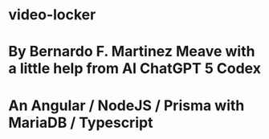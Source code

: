 # video-locker
# By Bernardo F. Martinez Meave with a little help from AI ChatGPT 5 Codex
# An Angular / NodeJS / Prisma with MariaDB / Typescript


